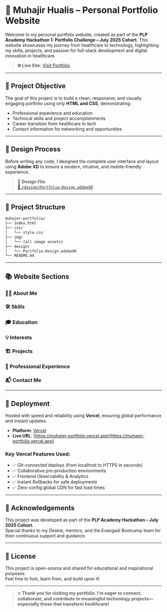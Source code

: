 # 💼 Muhajir Hualis – Personal Portfolio Website

Welcome to my personal portfolio website, created as part of the **PLP Academy Hackathon 1: Portfolio Challenge – July 2025 Cohort**. This website showcases my journey from healthcare to technology, highlighting my skills, projects, and passion for full-stack development and digital innovation in healthcare.

> **🌐 Live Site**: [Visit Portfolio](https://muhajer-portfolio.vercel.app/)

---

## 🎯 Project Objective

The goal of this project is to build a clean, responsive, and visually engaging portfolio using only **HTML and CSS**, demonstrating:

- Professional experience and education  
- Technical skills and project accomplishments  
- Career transition from healthcare to tech  
- Contact information for networking and opportunities  

---

## 🎨 Design Process

Before writing any code, I designed the complete user interface and layout using **Adobe XD** to ensure a modern, intuitive, and mobile-friendly experience.

> 📁 **Design File**:  
[📁 `/design/Portfolio-Design.adobeXD`](./design/Portfolio-Design.adobeXD)

---

## 📂 Project Structure

```bash
muhajer-portfolio/
├── index.html
├── css/
│   └── style.css
├── img/
│   └── (all image assets)
├── design/
│   └── Portfolio-Design.adobeXD
└── README.md
```

---

## 📚 Website Sections

### 🧑‍💻 About Me
### 🛠️ Skills
### 🎓 Education
### 💡 Interests
### 🏗️ Projects
### 💼 Professional Experience
### 📬 Contact Me

---

## 🚀 Deployment

Hosted with speed and reliability using **Vercel**, ensuring global performance and instant updates.

- **Platform**: [Vercel](https://vercel.com)  
- **Live URL**: [https://muhajer-portfolio.vercel.app](https://muhajer-portfolio.vercel.app)

### Key Vercel Features Used:
- ✅ Git-connected deploys (from localhost to HTTPS in seconds)  
- ✅ Collaborative pre-production environments  
- ✅ Frontend Observability & Analytics  
- ✅ Instant Rollbacks for safe deployments  
- ✅ Zero-config global CDN for fast load times  

---

## 🙌 Acknowledgements

This project was developed as part of the **PLP Academy Hackathon – July 2025 Cohort**.  
Special thanks to my Deskie, mentors, and the Evangadi Bootcamp team for their continuous support and guidance.

---

## 📌 License

This project is open-source and shared for educational and inspirational purposes.  
Feel free to fork, learn from, and build upon it!

---

> 🔚 **Thank you for visiting my portfolio. I’m eager to connect, collaborate, and contribute to meaningful technology projects—especially those that transform healthcare!**

